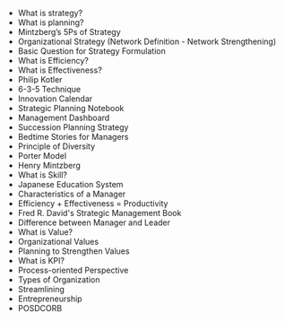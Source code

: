 - What is strategy?
- What is planning?
- Mintzberg’s 5Ps of Strategy
- Organizational Strategy (Network Definition - Network Strengthening)
- Basic Question for Strategy Formulation
- What is Efficiency?
- What is Effectiveness?
- Philip Kotler
- 6-3-5 Technique
- Innovation Calendar
- Strategic Planning Notebook
- Management Dashboard
- Succession Planning Strategy
- Bedtime Stories for Managers
- Principle of Diversity
- Porter Model
- Henry Mintzberg
- What is Skill?
- Japanese Education System
- Characteristics of a Manager
- Efficiency + Effectiveness = Productivity
- Fred R. David's Strategic Management Book
- Difference between Manager and Leader
- What is Value?
- Organizational Values
- Planning to Strengthen Values
- What is KPI?
- Process-oriented Perspective
- Types of Organization
- Streamlining
- Entrepreneurship
- POSDCORB
